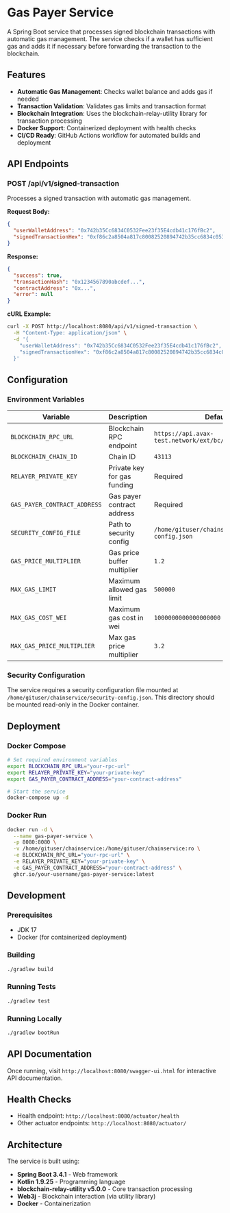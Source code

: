 # Gas Payer Service

A Spring Boot service that processes signed blockchain transactions with automatic gas management. The service checks if a wallet has sufficient gas and adds it if necessary before forwarding the transaction to the blockchain.

## Features

- **Automatic Gas Management**: Checks wallet balance and adds gas if needed
- **Transaction Validation**: Validates gas limits and transaction format
- **Blockchain Integration**: Uses the blockchain-relay-utility library for transaction processing
- **Docker Support**: Containerized deployment with health checks
- **CI/CD Ready**: GitHub Actions workflow for automated builds and deployment

## API Endpoints

### POST /api/v1/signed-transaction

Processes a signed transaction with automatic gas management.

**Request Body:**
```json
{
  "userWalletAddress": "0x742b35Cc6834C0532Fee23f35E4cdb41c176fBc2",
  "signedTransactionHex": "0xf86c2a8504a817c80082520894742b35cc6834c0532fee23f35e4cdb41c176fbc2880de0b6b3a764000080820a95a0..."
}
```

**Response:**
```json
{
  "success": true,
  "transactionHash": "0x1234567890abcdef...",
  "contractAddress": "0x...",
  "error": null
}
```

**cURL Example:**
```bash
curl -X POST http://localhost:8080/api/v1/signed-transaction \
  -H "Content-Type: application/json" \
  -d '{
    "userWalletAddress": "0x742b35Cc6834C0532Fee23f35E4cdb41c176fBc2",
    "signedTransactionHex": "0xf86c2a8504a817c80082520894742b35cc6834c0532fee23f35e4cdb41c176fbc2880de0b6b3a764000080820a95a0..."
  }'
```

## Configuration

### Environment Variables

| Variable | Description | Default |
|----------|-------------|---------|
| `BLOCKCHAIN_RPC_URL` | Blockchain RPC endpoint | `https://api.avax-test.network/ext/bc/C/rpc` |
| `BLOCKCHAIN_CHAIN_ID` | Chain ID | `43113` |
| `RELAYER_PRIVATE_KEY` | Private key for gas funding | Required |
| `GAS_PAYER_CONTRACT_ADDRESS` | Gas payer contract address | Required |
| `SECURITY_CONFIG_FILE` | Path to security config | `/home/gituser/chainservice/security-config.json` |
| `GAS_PRICE_MULTIPLIER` | Gas price buffer multiplier | `1.2` |
| `MAX_GAS_LIMIT` | Maximum allowed gas limit | `500000` |
| `MAX_GAS_COST_WEI` | Maximum gas cost in wei | `1000000000000000000` |
| `MAX_GAS_PRICE_MULTIPLIER` | Max gas price multiplier | `3.2` |

### Security Configuration

The service requires a security configuration file mounted at `/home/gituser/chainservice/security-config.json`. This directory should be mounted read-only in the Docker container.

## Deployment

### Docker Compose

```bash
# Set required environment variables
export BLOCKCHAIN_RPC_URL="your-rpc-url"
export RELAYER_PRIVATE_KEY="your-private-key"
export GAS_PAYER_CONTRACT_ADDRESS="your-contract-address"

# Start the service
docker-compose up -d
```

### Docker Run

```bash
docker run -d \
  --name gas-payer-service \
  -p 8080:8080 \
  -v /home/gituser/chainservice:/home/gituser/chainservice:ro \
  -e BLOCKCHAIN_RPC_URL="your-rpc-url" \
  -e RELAYER_PRIVATE_KEY="your-private-key" \
  -e GAS_PAYER_CONTRACT_ADDRESS="your-contract-address" \
  ghcr.io/your-username/gas-payer-service:latest
```

## Development

### Prerequisites

- JDK 17
- Docker (for containerized deployment)

### Building

```bash
./gradlew build
```

### Running Tests

```bash
./gradlew test
```

### Running Locally

```bash
./gradlew bootRun
```

## API Documentation

Once running, visit `http://localhost:8080/swagger-ui.html` for interactive API documentation.

## Health Checks

- Health endpoint: `http://localhost:8080/actuator/health`
- Other actuator endpoints: `http://localhost:8080/actuator/`

## Architecture

The service is built using:
- **Spring Boot 3.4.1** - Web framework
- **Kotlin 1.9.25** - Programming language
- **blockchain-relay-utility v5.0.0** - Core transaction processing
- **Web3j** - Blockchain interaction (via utility library)
- **Docker** - Containerization